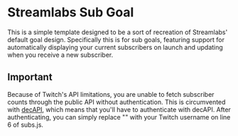 # Streamlabs Sub Goal
This is a simple template designed to be a sort of recreation of Streamlabs' default goal design. Specifically this is for sub goals, featuring support for automatically displaying your current subscribers on launch and updating when you receive a new subscriber.

## Important
Because of Twitch's API limitations, you are unable to fetch subscriber counts through the public API without authentication. This is circumvented with [decAPI](https://decapi.me/twitch/subcount), which means that you'll have to authenticate with decAPI. After authenticating, you can simply replace "<streamer>" with your Twitch username on line 6 of subs.js.